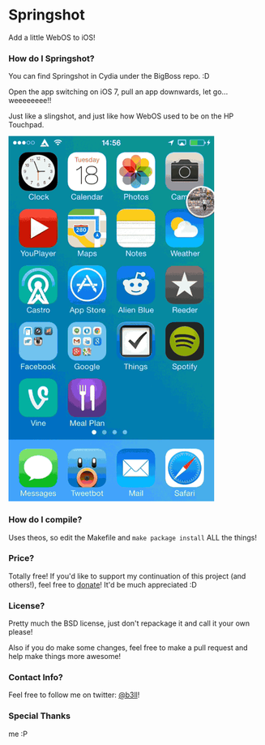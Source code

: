 # Springshot
Add a little WebOS to iOS!

### How do I Springshot?
You can find Springshot in Cydia under the BigBoss repo. :D

Open the app switching on iOS 7, pull an app downwards, let go... weeeeeeee!!

Just like a slingshot, and just like how WebOS used to be on the HP Touchpad.

![weeeeeeee.gif](/README/weeeeeeee.gif?raw=true "weeeeeeee")

### How do I compile?
Uses theos, so edit the Makefile and `make package install` ALL the things!

### Price?
Totally free! If you'd like to support my continuation of this project (and others!), feel free to [donate](http://www.adambell.ca/donate/)! It'd be much appreciated :D

### License?
Pretty much the BSD license, just don't repackage it and call it your own please!

Also if you do make some changes, feel free to make a pull request and help make things more awesome!

### Contact Info?

Feel free to follow me on twitter: [@b3ll](https://www.twitter.com/b3ll)!

### Special Thanks
me :P

